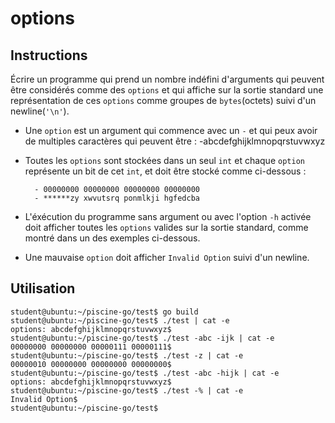 # options

## Instructions

Écrire un programme qui prend un nombre indéfini d'arguments qui peuvent être considérés comme des `options` et qui affiche sur la sortie standard une représentation de ces `options` comme groupes de `bytes`(octets) suivi d'un newline(`'\n'`).

- Une `option` est un argument qui commence avec un `-` et qui peux avoir de multiples caractères qui peuvent être :
  -abcdefghijklmnopqrstuvwxyz

- Toutes les `options` sont stockées dans un seul `int` et chaque `option` représente un bit de cet `int`, et doit être stocké comme ci-dessous :

      	- 00000000 00000000 00000000 00000000
      	- ******zy xwvutsrq ponmlkji hgfedcba

- L'éxécution du programme sans argument ou avec l'option `-h` activée doit afficher toutes les `options` valides sur la sortie standard, comme montré dans un des exemples ci-dessous.

- Une mauvaise `option` doit afficher `Invalid Option` suivi d'un newline.

## Utilisation

```console
student@ubuntu:~/piscine-go/test$ go build
student@ubuntu:~/piscine-go/test$ ./test | cat -e
options: abcdefghijklmnopqrstuvwxyz$
student@ubuntu:~/piscine-go/test$ ./test -abc -ijk | cat -e
00000000 00000000 00000111 00000111$
student@ubuntu:~/piscine-go/test$ ./test -z | cat -e
00000010 00000000 00000000 00000000$
student@ubuntu:~/piscine-go/test$ ./test -abc -hijk | cat -e
options: abcdefghijklmnopqrstuvwxyz$
student@ubuntu:~/piscine-go/test$ ./test -% | cat -e
Invalid Option$
student@ubuntu:~/piscine-go/test$
```
